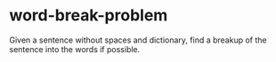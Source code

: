 # word-break-problem

Given a sentence without spaces and dictionary, find a breakup of the sentence into the words if possible.
